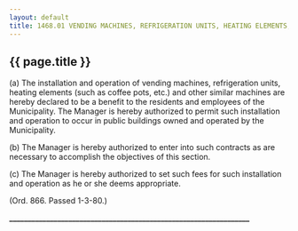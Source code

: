 ---
layout: default 
title: 1468.01 VENDING MACHINES, REFRIGERATION UNITS, HEATING ELEMENTS, ETC.---

{{ page.title }}
----------------

​(a) The installation and operation of vending machines, refrigeration
units, heating elements (such as coffee pots, etc.) and other similar
machines are hereby declared to be a benefit to the residents and
employees of the Municipality. The Manager is hereby authorized to
permit such installation and operation to occur in public buildings
owned and operated by the Municipality.

​(b) The Manager is hereby authorized to enter into such contracts as
are necessary to accomplish the objectives of this section.

​(c) The Manager is hereby authorized to set such fees for such
installation and operation as he or she deems appropriate.

(Ord. 866. Passed 1-3-80.)

**\_\_\_\_\_\_\_\_\_\_\_\_\_\_\_\_\_\_\_\_\_\_\_\_\_\_\_\_\_\_\_\_\_\_\_\_\_\_\_\_\_\_\_\_\_\_\_\_\_\_\_\_\_\_\_\_\_\_\_\_\_\_\_\_\_**
